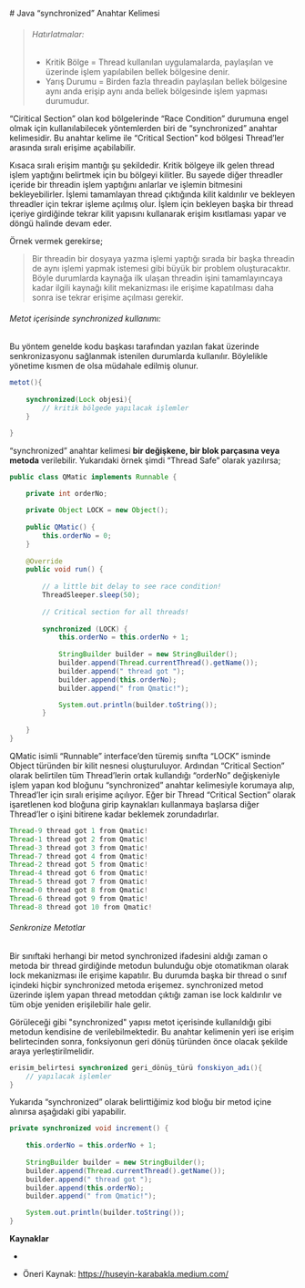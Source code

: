 # Java “synchronized” Anahtar Kelimesi



> ###### Hatırlatmalar:
>
> - Kritik Bölge = Thread kullanılan uygulamalarda, paylaşılan ve üzerinde işlem yapılabilen bellek bölgesine denir.
> - Yarış Durumu = Birden fazla threadin paylaşılan bellek bölgesine aynı anda erişip aynı anda bellek bölgesinde işlem yapması durumudur.



“Ciritical Section” olan kod bölgelerinde “Race Condition” durumuna engel olmak için kullanılabilecek yöntemlerden biri de “synchronized” anahtar kelimesidir. Bu anahtar kelime ile “Critical Section” kod bölgesi Thread’ler arasında sıralı erişime açabilabilir.  

Kısaca sıralı erişim mantığı şu şekildedir. Kritik bölgeye ilk gelen thread işlem yaptığını belirtmek için bu bölgeyi kilitler. Bu sayede diğer threadler içeride bir threadin işlem yaptığını anlarlar ve işlemin bitmesini bekleyebilirler. İşlemi tamamlayan thread çıktığında kilit kaldırılır ve  bekleyen threadler için tekrar işleme açılmış olur. İşlem için bekleyen başka bir thread içeriye girdiğinde tekrar kilit yapısını kullanarak erişim kısıtlaması yapar ve döngü halinde devam eder. 

Örnek vermek gerekirse;

> Bir threadin bir dosyaya yazma işlemi yaptığı sırada bir başka threadin de aynı işlemi yapmak istemesi gibi büyük bir problem oluşturacaktır. Böyle durumlarda kaynağa ilk ulaşan threadin işini tamamlayıncaya kadar ilgili kaynağı kilit mekanizması ile erişime kapatılması daha sonra ise tekrar erişime açılması gerekir. 

###### Metot içerisinde synchronized kullanımı: 

Bu yöntem genelde kodu başkası tarafından yazılan fakat üzerinde senkronizasyonu sağlanmak istenilen durumlarda kullanılır. Böylelikle yönetime kısmen de olsa müdahale edilmiş olunur.


```java
metot(){
    
    synchronized(Lock objesi){
        // kritik bölgede yapılacak işlemler
    }

}
```

“synchronized” anahtar kelimesi **bir değişkene, bir blok parçasına veya metoda** verilebilir. Yukarıdaki örnek şimdi “Thread Safe” olarak yazılırsa;

```java
public class QMatic implements Runnable {

	private int orderNo;
	
	private Object LOCK = new Object();
	
	public QMatic() {
		this.orderNo = 0;
	}
	
	@Override
	public void run() {
		
		// a little bit delay to see race condition!
		ThreadSleeper.sleep(50);
		
		// Critical section for all threads!
		
		synchronized (LOCK) {
			this.orderNo = this.orderNo + 1;
			
			StringBuilder builder = new StringBuilder();
			builder.append(Thread.currentThread().getName());
			builder.append(" thread got ");
			builder.append(this.orderNo);
			builder.append(" from Qmatic!");

			System.out.println(builder.toString());
		}
		
	}
}
```



QMatic isimli “Runnable” interface’den türemiş sınıfta “LOCK” isminde Object türünden bir kilit nesnesi oluşturuluyor. Ardından “Critical Section” olarak belirtilen tüm Thread’lerin ortak kullandığı “orderNo” değişkeniyle işlem yapan kod bloğunu “synchronized” anahtar kelimesiyle korumaya alıp, Thread’ler için sıralı erişime açılıyor. Eğer bir Thread “Critical Section” olarak işaretlenen kod bloğuna girip kaynakları kullanmaya başlarsa diğer Thread’ler o işini bitirene kadar beklemek zorundadırlar.

```java
Thread-9 thread got 1 from Qmatic!
Thread-1 thread got 2 from Qmatic!
Thread-3 thread got 3 from Qmatic!
Thread-7 thread got 4 from Qmatic!
Thread-2 thread got 5 from Qmatic!
Thread-4 thread got 6 from Qmatic!
Thread-5 thread got 7 from Qmatic!
Thread-0 thread got 8 from Qmatic!
Thread-6 thread got 9 from Qmatic!
Thread-8 thread got 10 from Qmatic!
```

###### Senkronize Metotlar 

Bir sınıftaki herhangi bir metod synchronized ifadesini aldığı zaman o metoda bir thread girdiğinde metodun bulunduğu obje otomatikman olarak lock mekanizması ile erişime kapatılır. Bu durumda başka bir thread o sınıf içindeki hiçbir synchronized metoda erişemez. synchronized metod üzerinde işlem yapan thread  metoddan çıktığı zaman ise lock kaldırılır ve tüm obje yeniden erişilebilir hale gelir.

Görüleceği gibi "synchronized" yapısı metot içerisinde kullanıldığı gibi metodun kendisine de verilebilmektedir.  Bu anahtar kelimenin yeri ise erişim belirtecinden sonra, fonksiyonun geri dönüş türünden önce olacak şekilde araya yerleştirilmelidir.

```java
erisim_belirtesi synchronized geri_dönüş_türü fonskiyon_adı(){
    // yapılacak işlemler
}
```



Yukarıda “synchronized” olarak belirttiğimiz kod bloğu bir metod içine alınırsa aşağıdaki gibi yapabilir.

```java
private synchronized void increment() {
	
	this.orderNo = this.orderNo + 1;
	
	StringBuilder builder = new StringBuilder();
	builder.append(Thread.currentThread().getName());
	builder.append(" thread got ");
	builder.append(this.orderNo);
	builder.append(" from Qmatic!");

	System.out.println(builder.toString());
}
```





**Kaynaklar**

- [Hüseyin Karabakla]: https://medium.com/s%C4%B1f%C4%B1rdan-i%CC%87leri-d%C3%BCzeye-java-e%C4%9Fitim-serisi/multithreaded-programlama-1-k%C4%B1s%C4%B1m-40904a219a18	"Thread Konusu"

- Öneri Kaynak: https://huseyin-karabakla.medium.com/


